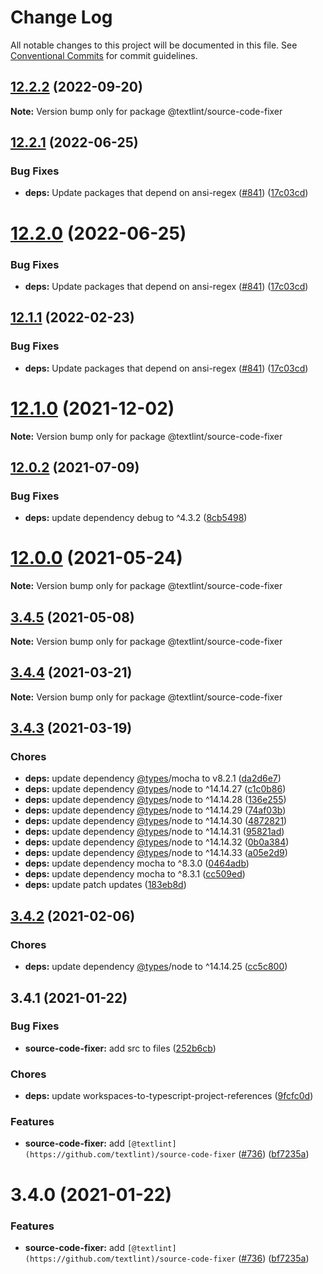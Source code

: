 # Change Log

All notable changes to this project will be documented in this file.
See [Conventional Commits](https://conventionalcommits.org) for commit guidelines.

## [12.2.2](https://github.com/textlint/textlint/compare/v12.2.1...v12.2.2) (2022-09-20)

**Note:** Version bump only for package @textlint/source-code-fixer





## [12.2.1](https://github.com/textlint/textlint/compare/v12.1.0...v12.2.1) (2022-06-25)


### Bug Fixes

* **deps:** Update packages that depend on ansi-regex ([#841](https://github.com/textlint/textlint/issues/841)) ([17c03cd](https://github.com/textlint/textlint/commit/17c03cd1327cba41eba5db97332ffed4583b32a4))





# [12.2.0](https://github.com/textlint/textlint/compare/v12.1.0...v12.2.0) (2022-06-25)


### Bug Fixes

* **deps:** Update packages that depend on ansi-regex ([#841](https://github.com/textlint/textlint/issues/841)) ([17c03cd](https://github.com/textlint/textlint/commit/17c03cd1327cba41eba5db97332ffed4583b32a4))





## [12.1.1](https://github.com/textlint/textlint/compare/v12.1.0...v12.1.1) (2022-02-23)


### Bug Fixes

* **deps:** Update packages that depend on ansi-regex ([#841](https://github.com/textlint/textlint/issues/841)) ([17c03cd](https://github.com/textlint/textlint/commit/17c03cd1327cba41eba5db97332ffed4583b32a4))





# [12.1.0](https://github.com/textlint/textlint/compare/v12.0.2...v12.1.0) (2021-12-02)

**Note:** Version bump only for package @textlint/source-code-fixer





## [12.0.2](https://github.com/textlint/textlint/compare/v12.0.1...v12.0.2) (2021-07-09)


### Bug Fixes

* **deps:** update dependency debug to ^4.3.2 ([8cb5498](https://github.com/textlint/textlint/commit/8cb54988199209b820149c32aa3a6d0367689c4d))





# [12.0.0](https://github.com/textlint/textlint/compare/v12.0.0-beta.1...v12.0.0) (2021-05-24)

**Note:** Version bump only for package @textlint/source-code-fixer





## [3.4.5](https://github.com/textlint/textlint/compare/@textlint/source-code-fixer@3.4.4...@textlint/source-code-fixer@3.4.5) (2021-05-08)

**Note:** Version bump only for package @textlint/source-code-fixer





## [3.4.4](https://github.com/textlint/textlint/compare/@textlint/source-code-fixer@3.4.3...@textlint/source-code-fixer@3.4.4) (2021-03-21)

**Note:** Version bump only for package @textlint/source-code-fixer





<a name="3.4.3"></a>
## [3.4.3](https://github.com/textlint/textlint/compare/@textlint/source-code-fixer@3.4.2...@textlint/source-code-fixer@3.4.3) (2021-03-19)


### Chores

* **deps:** update dependency [@types](https://github.com/types)/mocha to v8.2.1 ([da2d6e7](https://github.com/textlint/textlint/commit/da2d6e7))
* **deps:** update dependency [@types](https://github.com/types)/node to ^14.14.27 ([c1c0b86](https://github.com/textlint/textlint/commit/c1c0b86))
* **deps:** update dependency [@types](https://github.com/types)/node to ^14.14.28 ([136e255](https://github.com/textlint/textlint/commit/136e255))
* **deps:** update dependency [@types](https://github.com/types)/node to ^14.14.29 ([74af03b](https://github.com/textlint/textlint/commit/74af03b))
* **deps:** update dependency [@types](https://github.com/types)/node to ^14.14.30 ([4872821](https://github.com/textlint/textlint/commit/4872821))
* **deps:** update dependency [@types](https://github.com/types)/node to ^14.14.31 ([95821ad](https://github.com/textlint/textlint/commit/95821ad))
* **deps:** update dependency [@types](https://github.com/types)/node to ^14.14.32 ([0b0a384](https://github.com/textlint/textlint/commit/0b0a384))
* **deps:** update dependency [@types](https://github.com/types)/node to ^14.14.33 ([a05e2d9](https://github.com/textlint/textlint/commit/a05e2d9))
* **deps:** update dependency mocha to ^8.3.0 ([0464adb](https://github.com/textlint/textlint/commit/0464adb))
* **deps:** update dependency mocha to ^8.3.1 ([cc509ed](https://github.com/textlint/textlint/commit/cc509ed))
* **deps:** update patch updates ([183eb8d](https://github.com/textlint/textlint/commit/183eb8d))





<a name="3.4.2"></a>
## [3.4.2](https://github.com/textlint/textlint/compare/@textlint/source-code-fixer@3.4.1...@textlint/source-code-fixer@3.4.2) (2021-02-06)


### Chores

* **deps:** update dependency [@types](https://github.com/types)/node to ^14.14.25 ([cc5c800](https://github.com/textlint/textlint/commit/cc5c800))





<a name="3.4.1"></a>
## 3.4.1 (2021-01-22)


### Bug Fixes

* **source-code-fixer:** add src to files ([252b6cb](https://github.com/textlint/textlint/commit/252b6cb))


### Chores

* **deps:** update  workspaces-to-typescript-project-references ([9fcfc0d](https://github.com/textlint/textlint/commit/9fcfc0d))


### Features

* **source-code-fixer:** add `[@textlint](https://github.com/textlint)/source-code-fixer` ([#736](https://github.com/textlint/textlint/issues/736)) ([bf7235a](https://github.com/textlint/textlint/commit/bf7235a))





<a name="3.4.0"></a>
# 3.4.0 (2021-01-22)


### Features

* **source-code-fixer:** add `[@textlint](https://github.com/textlint)/source-code-fixer` ([#736](https://github.com/textlint/textlint/issues/736)) ([bf7235a](https://github.com/textlint/textlint/commit/bf7235a))
